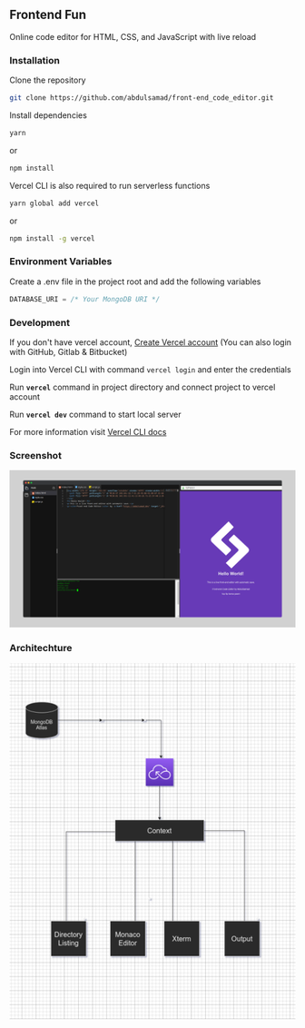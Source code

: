## Frontend Fun
Online code editor for HTML, CSS, and JavaScript with live reload

### Installation
Clone the repository
```bash
git clone https://github.com/abdulsamad/front-end_code_editor.git
```

Install dependencies

```bash
yarn
```
or
```bash
npm install
```
Vercel CLI is also required to run serverless functions
```bash
yarn global add vercel
```
or
```bash
npm install -g vercel
```

### Environment Variables
Create a .env file in the project root and add the following variables
```js
DATABASE_URI = /* Your MongoDB URI */
```


### Development

If you don't have vercel account, [Create Vercel account](https://vercel.com/dashboard) (You can also login with GitHub, Gitlab &amp; Bitbucket)

Login into Vercel CLI with command `vercel login` and enter the credentials

Run **`vercel`** command in project directory and connect project to vercel account

Run **`vercel dev`** command to start local server

For more information visit [Vercel CLI docs](https://vercel.com/docs/cli)

### Screenshot

![Front-end code editor](/readme/screenshot.png "Front-end code editor screenshot")

### Architechture
![project architechture](/readme/architechture.png "project architechture")